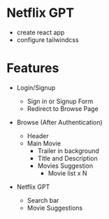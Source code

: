 # Netflix GPT

- create react app
- configure tailwindcss

# Features

- Login/Signup

  - Sign in or Signup Form
  - Redirect to Browse Page

- Browse (After Authentication)

  - Header
  - Main Movie
    - Trailer in background
    - Title and Description
    - Movies Suggestion
      - Movie list x N

- Netflix GPT
  - Search bar
  - Movie Suggestions
